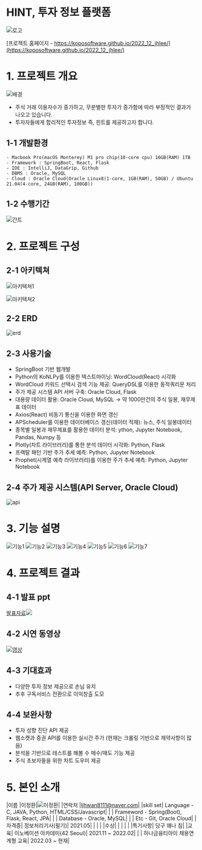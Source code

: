 # HINT, 투자 정보 플랫폼
![로고](/asset/intro.png)

[프로젝트 홈페이지 - https://koposoftware.github.io/2022_12_jhlee/](https://koposoftware.github.io/2022_12_jhlee/)

# 1. 프로젝트 개요
![배경](/asset/intro.png)

- 주식 거래 이용자수가 증가하고, 무분별한 투자가 증가함에 따라 부정적인 결과가 나오고 있습니다.
- 투자자들에게 합리적인 투자정보 즉, 힌트를 제공하고자 합니다.

## 1-1 개발환경

```
- Macbook Pro(macOS Monterey) M1 pro chip(10-core cpu) 16GB(RAM) 1TB
- Framework : SpringBoot, React, Flask
- IDE : IntelliJ, DataGrip, Github
- DBMS : Oracle, MySQL
- Cloud : Oracle Cloud(Oracle Linux8(1-core, 1GB(RAM), 50GB) / Ubuntu 21.04(4-core, 24GB(RAM), 100GB))
```

## 1-2 수행기간
![간트](/asset/gant.png)

# 2. 프로젝트 구성

## 2-1 아키텍쳐
![아키텍쳐1](/asset/architecture.png)

![아키텍쳐2](/asset/architecture2.png)
   
## 2-2 ERD
![erd](/asset/erd.png)

## 2-3 사용기술
- SpringBoot 기반 웹개발
- Python의 KoNLPy를 이용한 텍스트마이닝: WordCloud(React) 시각화
- WordCloud 키워드 선택시 검색 기능 제공: QueryDSL를 이용한 동적쿼리문 처리
- 주가 제공 시스템 API 서버 구축: Oracle Cloud, Flask
- 대용량 데이터 활용: Oracle Cloud, MySQL -> 약 1000만건의 주식 일봉, 재무제표 데이터
- Axios(React) 비동기 통신을 이용한 화면 갱신
- APScheduler를 이용한 데이터베이스 갱신(데이터 적재): 뉴스, 주식 일봉데이터
- 종목별 일봉과 재무제표를 활용한 데이터 분석: ython, Jupyter Notebook, Pandas, Numpy 등
- Plotly(차트 라이브러리)를 통한 분석 데이터 시각화: Python, Flask
- 프랙탈 패턴 기반 주가 추세 예측: Python, Jupyter Notebook
- Prophet(시계열 예측 라이브러리)를 이용한 주가 추세 예측: Python, Jupyter Notebook

## 2-4 주가 제공 시스템(API Server, Oracle Cloud)
![api](/asset/api.png)

# 3. 기능 설명
![기능1](/asset/f1.png)
![기능2](/asset/f1.png)
![기능3](/asset/f1.png)
![기능4](/asset/f1.png)
![기능5](/asset/f1.png)
![기능6](/asset/f1.png)
![기능7](/asset/f1.png)

# 4. 프로젝트 결과
   
## 4-1 발표 ppt 

[발표자료<img src="/asset/발표ppt.png"/>](/asset/발표ppt.pptx)<br>

## 4-2 시연 동영상 

[![영상](/asset/link.png)](https://github.com/koposoftware/2022_12_jhlee)
  
## 4-3 기대효과
- 다양한 투자 정보 제공으로 손님 유치
- 추후 구독서비스 전환으로 이익창출 도모

## 4-4 보완사항
- 투자 성향 진단 API 제공
- 웹소켓과 증권 API를 이용한 실시간 주가
  (현재는 크롤링 기반으로 제약사항이 많음)
- 분석을 기반으로 테스트를 해볼 수 매수/매도 기능 제공
- 주식 초보자들을 위한 차트 도우미 제공

# 5. 본인 소개

|이름 |이정환|![이정환](/asset/이정환.jpg)|
|연락처 |ljhwan8111@naver.com|
|skill set| Language - C, JAVA, Python, HTML/CSS/Javascript|
| | Frameword - Spring(Boot), Flask, React, JPA|
| | Database - Oracle, MySQL|
| | Etc - Git, Oracle Cloud|
|자격증| 정보처리기사(필기)| 2021.05|
| | |
|수상| |
| | |
|특기사항| 당구 꽤나 침|
|교육| 이노베이션 아카데미(42 Seoul)| 2021.11 ~ 2022.02|
| | 하나금융티아이 채용연계형 교육| 2022.03 ~ 현재|
